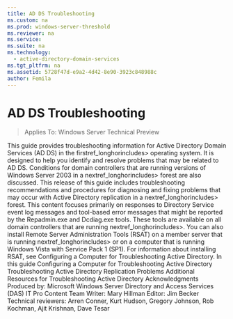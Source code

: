```yaml
---
title: AD DS Troubleshooting
ms.custom: na
ms.prod: windows-server-threshold
ms.reviewer: na
ms.service: 
ms.suite: na
ms.technology: 
  - active-directory-domain-services
ms.tgt_pltfrm: na
ms.assetid: 5728f47d-e9a2-4d42-8e90-3923c848988c
author: Femila
---
```

# AD DS Troubleshooting

>Applies To: Windows Server Technical Preview

<?xml version="1.0" encoding="utf-8"?>
<developerConceptualDocument xmlns="http://ddue.schemas.microsoft.com/authoring/2003/5" xmlns:xlink="http://www.w3.org/1999/xlink" xmlns:xsi="http://www.w3.org/2001/XMLSchema-instance" xsi:schemaLocation="http://ddue.schemas.microsoft.com/authoring/2003/5 http://clixdevr3.blob.core.windows.net/ddueschema/developer.xsd">
  <introduction>
    <para>This guide provides troubleshooting information for Active Directory Domain Services (AD DS) in the <token>firstref_longhorincludes> operating system. It is designed to help you identify and resolve problems that may be related to AD DS. Conditions for domain controllers that are running versions of Windows Server 2003 in a <token>nextref_longhorincludes> forest are also discussed.</para>
    <para>This release of this guide includes troubleshooting recommendations and procedures for diagnosing and fixing problems that may occur with Active Directory replication in a <token>nextref_longhorincludes> forest. This content focuses primarily on responses to Directory Service event log messages and tool-based error messages that might be reported by the Repadmin.exe and Dcdiag.exe tools. These tools are available on all domain controllers that are running <token>nextref_longhorincludes>. You can also install Remote Server Administration Tools (RSAT) on a member server that is running <token>nextref_longhorincludes> or on a computer that is running Windows Vista with Service Pack 1 (SP1). For information about installing RSAT, see <link xlink:href="dcf023ca-4e29-4893-a699-8a5c3e1f4980">Configuring a Computer for Troubleshooting Active Directory</link>.</para>
    <para>
      <embeddedLabel>In this guide</embeddedLabel> </para>
    <list class="bullet">
      <listItem>
        <para>
          <link xlink:href="dcf023ca-4e29-4893-a699-8a5c3e1f4980">Configuring a Computer for Troubleshooting Active Directory</link>
        </para>
      </listItem>
      <listItem>
        <para>
          <link xlink:href="13964079-3aaa-4551-9140-9687b333e752">Troubleshooting Active Directory Replication Problems</link>
        </para>
      </listItem>
      <listItem>
        <para>
          <link xlink:href="16b28028-e0f9-483b-bf2a-3c2f43f0e462">Additional Resources for Troubleshooting Active Directory</link>
        </para>
      </listItem>
    </list>
    <para>
      <embeddedLabel>Acknowledgments</embeddedLabel>
    </para>
    <para>Produced by: Microsoft Windows Server Directory and Access Services (DAS) IT Pro Content Team</para>
    <para>Writer: Mary Hillman</para>
    <para>Editor: Jim Becker</para>
    <para>Technical reviewers: Arren Conner, Kurt Hudson, Gregory Johnson, Rob Kochman, Ajit Krishnan, Dave Tesar</para>
  </introduction>
  <relatedTopics />
</developerConceptualDocument>


